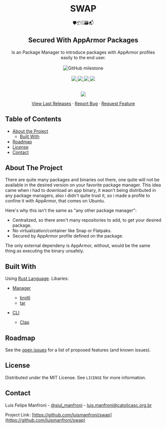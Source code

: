 <h1 align="center">SWAP</h1>
<div align="center">
    🛡📦🗄🗃📬
</div>
<div align="center">
    <h2><b>Secured With AppArmor Packages</b></h2>
</div>
<div align="center">
    Is an Package Manager to introduce packages with AppArmor profiles easily to the end user.
</div>

<br />

<div align="center">
    <img alt="GitHub milestone"
        src="https://img.shields.io/github/milestones/progress-percent/luismanfroni/swap/1?style=for-the-badge&color=%23DDDD00"
        />
</div>

<br />

<!-- PROJECT SHIELDS -->
<div align="center">
    <a href="https://github.com/luismanfroni/swap/blob/master/LICENSE">
        <img src="https://img.shields.io/github/license/luismanfroni/swap.svg?style=for-the-badge" />
    </a>
    <a href="https://github.com/luismanfroni/swap/stargazers">
        <img src="https://img.shields.io/github/stars/luismanfroni/swap.svg?style=for-the-badge" />
    </a>
    <a href="https://github.com/luismanfroni/swap/issues?q=is%3Aopen+is%3Aissue+label%3Aenhancement">
        <img src="https://img.shields.io/github/issues-raw/luismanfroni/swap/enhancement?color=%23003388&label=features&style=for-the-badge">
    </a>
    <a href="https://github.com/luismanfroni/swap/issues?q=is%3Aopen+is%3Aissue+label%3Abug">
        <img src="https://img.shields.io/github/issues-raw/luismanfroni/swap/bug?color=%23D83333&label=bugs&style=for-the-badge">
    </a>
</div>


<br />

<!-- PROJECT LOGO -->

<p align="center">
    <a href="https://github.com/luismanfroni/swap/releases">
        <img src="https://img.shields.io/github/downloads/luismanfroni/swap/master/total.svg?style=for-the-badge" />
    </a>
    <br />
  <p align="center">
    <a href="https://github.com/luismanfroni/swap/releases">View Last Releases</a>
    ·
    <a href="https://github.com/luismanfroni/swap/issues">Report Bug</a>
    ·
    <a href="https://github.com/luismanfroni/swap/issues">Request Feature</a>
  </p>
</p>



<!-- TABLE OF CONTENTS -->
## Table of Contents

* [About the Project](#about-the-project)
  * [Built With](#built-with)
* [Roadmap](#roadmap)
* [License](#license)
* [Contact](#contact)



<!-- ABOUT THE PROJECT -->
## About The Project

There are quite many packages and binaries out there, one quite will not be available in the desired version on your favorite package manager. This idea came when i had to download an app binary, it wasn't being distributed in any package managers, also i didn't quite trust it, so i made a profile to confine it with AppArmor, that comes on Ubuntu.

Here's why this isn't the same as "any other package manager":
* Centralized, so there aren't many repositories to add, to get your desired package.
* No virtualization/container like Snap or Flatpaks.
* Secured by AppArmor profile defined on the package.

The only external dependeny is AppArmor, without, would be the same thing as executing the binary unsafely.

## Built With
Using [Rust Language](https://www.rust-lang.org/).
Libaries:
* [Manager](https://github.com/luismanfroni/swap/tree/master/manager)
    * [brotli](https://github.com/dropbox/rust-brotli)
    * [tar](https://github.com/alexcrichton/tar-rs)

* [CLI](https://github.com/luismanfroni/swap/tree/master/cli)
    * [Clap](https://github.com/clap-rs/clap)



<!-- GETTING STARTED --
## Getting Started

### Prerequisites

### Installation

<!-- USAGE EXAMPLES --
## Usage-->


<!-- ROADMAP -->
## Roadmap

See the [open issues](https://github.com/luismanfroni/swap/issues) for a list of proposed features (and known issues).


<!-- LICENSE -->
## License

Distributed under the MIT License. See `LICENSE` for more information.



<!-- CONTACT -->
## Contact

Luis Felipe Manfroni - [@siul_manfroni](https://twitter.com/siul_manfroni) - luis.manfroni@catolicasc.org.br

Project Link: [https://github.com/luismanfroni/swap](https://github.com/luismanfroni/swap)



<!-- README Template: https://github.com/othneildrew/Best-README-Template -->